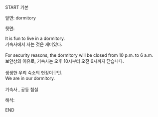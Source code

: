 START
기본

앞면:
dormitory


뒷면:
<div>It is fun to live in a dormitory. </div><div><div>기숙사에서 사는 것은 재미있다.</div></div><div><br></div><div><div>For security reasons, the dormitory will be closed from 10 p.m. to 6 a.m. </div><div><div>보안상의 이유로, 기숙사는 오후 10시부터 오전 6시까지 닫습니다.</div></div></div><div><br></div><div><div><div>생생한 우리 숙소의 현장이구먼.</div></div><div><div>We are in our dormitory.</div></div></div><div><br></div><div>기숙사 , 공동 침실</div>


해석:

END